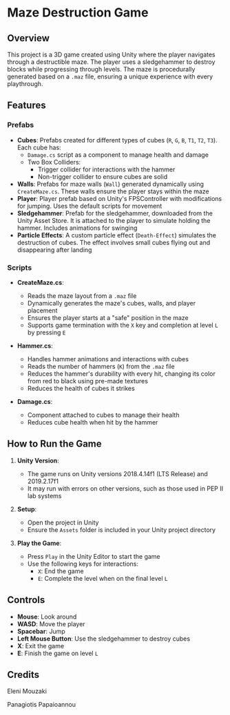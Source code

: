 # Maze Destruction Game

## Overview
This project is a 3D game created using Unity where the player navigates through a destructible maze. The player uses a sledgehammer to destroy blocks while progressing through levels. The maze is procedurally generated based on a `.maz` file, ensuring a unique experience with every playthrough.

## Features

### **Prefabs**
- **Cubes**: Prefabs created for different types of cubes (`R`, `G`, `B`, `T1`, `T2`, `T3`). Each cube has:
  - `Damage.cs` script as a component to manage health and damage
  - Two Box Colliders:
    - Trigger collider for interactions with the hammer
    - Non-trigger collider to ensure cubes are solid
- **Walls**: Prefabs for maze walls (`Wall`) generated dynamically using `CreateMaze.cs`. These walls ensure the player stays within the maze
- **Player**: Player prefab based on Unity's FPSController with modifications for jumping. Uses the default scripts for movement
- **Sledgehammer**: Prefab for the sledgehammer, downloaded from the Unity Asset Store. It is attached to the player to simulate holding the hammer. Includes animations for swinging
- **Particle Effects**: A custom particle effect (`Death-Effect`) simulates the destruction of cubes. The effect involves small cubes flying out and disappearing after landing

### **Scripts**
- **CreateMaze.cs**:
  - Reads the maze layout from a `.maz` file
  - Dynamically generates the maze's cubes, walls, and player placement
  - Ensures the player starts at a "safe" position in the maze
  - Supports game termination with the `X` key and completion at level `L` by pressing `E`

- **Hammer.cs**:
  - Handles hammer animations and interactions with cubes
  - Reads the number of hammers (`K`) from the `.maz` file
  - Reduces the hammer's durability with every hit, changing its color from red to black using pre-made textures
  - Reduces the health of cubes it strikes

- **Damage.cs**:
  - Component attached to cubes to manage their health
  - Reduces cube health when hit by the hammer

## How to Run the Game
1. **Unity Version**: 
   - The game runs on Unity versions 2018.4.14f1 (LTS Release) and 2019.2.17f1
   - It may run with errors on other versions, such as those used in PEP II lab systems

2. **Setup**:
   - Open the project in Unity
   - Ensure the `Assets` folder is included in your Unity project directory

3. **Play the Game**:
   - Press `Play` in the Unity Editor to start the game
   - Use the following keys for interactions:
     - `X`: End the game
     - `E`: Complete the level when on the final level `L`

## Controls
- **Mouse**: Look around
- **WASD**: Move the player
- **Spacebar**: Jump
- **Left Mouse Button**: Use the sledgehammer to destroy cubes
- **X**: Exit the game
- **E**: Finish the game on level `L`

## Credits
Eleni Mouzaki

Panagiotis Papaioannou
